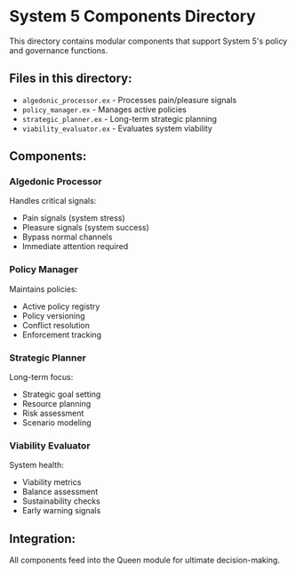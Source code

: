 # System 5 Components Directory

This directory contains modular components that support System 5's policy and governance functions.

## Files in this directory:
- `algedonic_processor.ex` - Processes pain/pleasure signals
- `policy_manager.ex` - Manages active policies
- `strategic_planner.ex` - Long-term strategic planning
- `viability_evaluator.ex` - Evaluates system viability

## Components:

### Algedonic Processor
Handles critical signals:
- Pain signals (system stress)
- Pleasure signals (system success)
- Bypass normal channels
- Immediate attention required

### Policy Manager
Maintains policies:
- Active policy registry
- Policy versioning
- Conflict resolution
- Enforcement tracking

### Strategic Planner
Long-term focus:
- Strategic goal setting
- Resource planning
- Risk assessment
- Scenario modeling

### Viability Evaluator
System health:
- Viability metrics
- Balance assessment
- Sustainability checks
- Early warning signals

## Integration:
All components feed into the Queen module for ultimate decision-making.
